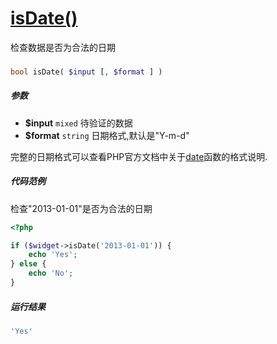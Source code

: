 [isDate()](http://twinh.github.com/widget/api/isDate)
=====================================================

检查数据是否为合法的日期

### 
```php
bool isDate( $input [, $format ] )
```

##### 参数
* **$input** `mixed` 待验证的数据
* **$format** `string` 日期格式,默认是"Y-m-d"


完整的日期格式可以查看PHP官方文档中关于[date](http://php.net/manual/zh/function.date.php)函数的格式说明.


##### 代码范例
检查"2013-01-01"是否为合法的日期
```php
<?php

if ($widget->isDate('2013-01-01')) {
    echo 'Yes';
} else {
    echo 'No';
}
```
##### 运行结果
```php
'Yes'
```
